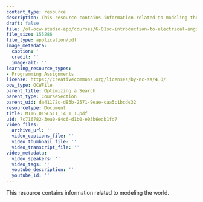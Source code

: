 ```yaml
---
content_type: resource
description: This resource contains information related to modeling the world.
draft: false
file: /ol-ocw-studio-app/courses/6-01sc-introduction-to-electrical-engineering-and-computer-science-i-spring-2011/7c7167823ea084c6d1b0e03b6edb1fd7_MIT6_01SCS11_14_1_1.pdf
file_size: 155286
file_type: application/pdf
image_metadata:
  caption: ''
  credit: ''
  image-alt: ''
learning_resource_types:
- Programming Assignments
license: https://creativecommons.org/licenses/by-nc-sa/4.0/
ocw_type: OCWFile
parent_title: Optimizing a Search
parent_type: CourseSection
parent_uid: da41172c-d83b-2571-9eae-caa5c1bcde32
resourcetype: Document
title: MIT6_01SCS11_14_1_1.pdf
uid: 7c716782-3ea0-84c6-d1b0-e03b6edb1fd7
video_files:
  archive_url: ''
  video_captions_file: ''
  video_thumbnail_file: ''
  video_transcript_file: ''
video_metadata:
  video_speakers: ''
  video_tags: ''
  youtube_description: ''
  youtube_id: ''
---
```

This resource contains information related to modeling the world.